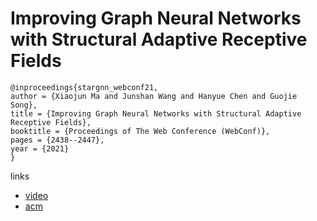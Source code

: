 # Improving Graph Neural Networks with Structural Adaptive Receptive Fields

```
@inproceedings{stargnn_webconf21,
author = {Xiaojun Ma and Junshan Wang and Hanyue Chen and Guojie Song},
title = {Improving Graph Neural Networks with Structural Adaptive Receptive Fields},
booktitle = {Proceedings of The Web Conference (WebConf)},
pages = {2438--2447},
year = {2021}
}
```

links
- [video](https://www.youtube.com/watch?v=qulM-3WZvkQ)
- [acm](https://dl.acm.org/doi/10.1145/3442381.3449896)